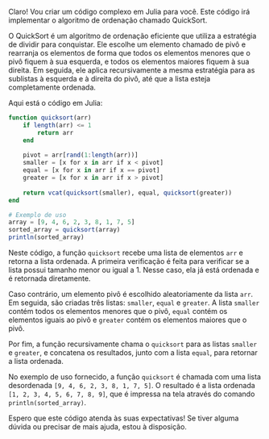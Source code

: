Claro! Vou criar um código complexo em Julia para você. Este código irá implementar o algoritmo de ordenação chamado QuickSort.

O QuickSort é um algoritmo de ordenação eficiente que utiliza a estratégia de dividir para conquistar. Ele escolhe um elemento chamado de pivô e rearranja os elementos de forma que todos os elementos menores que o pivô fiquem à sua esquerda, e todos os elementos maiores fiquem à sua direita. Em seguida, ele aplica recursivamente a mesma estratégia para as sublistas à esquerda e à direita do pivô, até que a lista esteja completamente ordenada.

Aqui está o código em Julia:

```julia
function quicksort(arr)
    if length(arr) <= 1
        return arr
    end
    
    pivot = arr[rand(1:length(arr))]
    smaller = [x for x in arr if x < pivot]
    equal = [x for x in arr if x == pivot]
    greater = [x for x in arr if x > pivot]
    
    return vcat(quicksort(smaller), equal, quicksort(greater))
end

# Exemplo de uso
array = [9, 4, 6, 2, 3, 8, 1, 7, 5]
sorted_array = quicksort(array)
println(sorted_array)
```

Neste código, a função `quicksort` recebe uma lista de elementos `arr` e retorna a lista ordenada. A primeira verificação é feita para verificar se a lista possui tamanho menor ou igual a 1. Nesse caso, ela já está ordenada e é retornada diretamente.

Caso contrário, um elemento pivô é escolhido aleatoriamente da lista `arr`. Em seguida, são criadas três listas: `smaller`, `equal` e `greater`. A lista `smaller` contém todos os elementos menores que o pivô, `equal` contém os elementos iguais ao pivô e `greater` contém os elementos maiores que o pivô.

Por fim, a função recursivamente chama o `quicksort` para as listas `smaller` e `greater`, e concatena os resultados, junto com a lista `equal`, para retornar a lista ordenada.

No exemplo de uso fornecido, a função `quicksort` é chamada com uma lista desordenada `[9, 4, 6, 2, 3, 8, 1, 7, 5]`. O resultado é a lista ordenada `[1, 2, 3, 4, 5, 6, 7, 8, 9]`, que é impressa na tela através do comando `println(sorted_array)`.

Espero que este código atenda às suas expectativas! Se tiver alguma dúvida ou precisar de mais ajuda, estou à disposição.